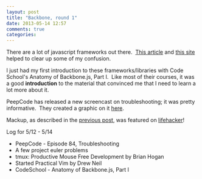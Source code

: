 ```yaml
---
layout: post
title: "Backbone, round 1"
date: 2013-05-14 12:57
comments: true
categories: 
---
```


<p>There are a lot of javascript frameworks out there. &nbsp;<a href="http://coding.smashingmagazine.com/2012/07/27/journey-through-the-javascript-mvc-jungle/">This article</a> and <a href="http://todomvc.com/">this site</a> helped to clear up some of my confusion.&nbsp;</p>
<p>I just had my first introduction to these frameworks/libraries with Code School's Anatomy of Backbone.js, Part I. &nbsp;<span>Like most of their courses, it was a good </span><strong>introduction</strong><span> to the material that convinced me that I need to learn a lot more about it.</span></p>
<p>PeepCode has released a new screencast on troubleshooting; it was pretty informative. &nbsp;They created a graphic on it <a href="https://peepcode.com/blog/2013/seven-troubleshooting-strategies-poster/img/7strategiesposter.pdf">here</a>. &nbsp;</p>
<p>Mackup, as described in the <a href="http://quan.io/post/50178150864/obligatory-first-pull-request-post-for-those-that">previous post</a>, was featured on <a href="http://lifehacker.com/mackup-backs-up-and-syncs-your-application-settings-acr-504512985">lifehacker</a>!</p>
<p><span>Log for 5/12 - 5/14</span></p>
<ul>
<li>PeepCode - Episode 84, Troubleshooting</li>
<li>A few project euler problems</li>
<li>tmux: Productive Mouse Free Development by Brian Hogan</li>
<li>Started Practical Vim by Drew Neil</li>
<li>CodeSchool - Anatomy of Backbone.js, Part I</li>
</ul>
<p></p>
